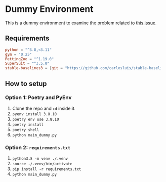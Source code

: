 # Dummy Environment

This is a dummy environment to examine the problem related to [this issue](https://github.com/Farama-Foundation/SuperSuit/issues/169).

## Requirements
```toml
python = "^3.8,<3.11"
gym = "0.25"
PettingZoo = "^1.19.0"
SuperSuit = "^3.5.0"
stable-baselines3 = {git = "https://github.com/carlosluis/stable-baselines3.git", rev = "fix_tests"}
```

## How to setup

### Option 1: Poetry and PyEnv

1. Clone the repo and `cd` inside it.
2. `pyenv install 3.8.10`
3. `poetry env use 3.8.10`
4. `poetry install`
5. `poetry shell`
6. `python main_dummy.py`

### Option 2: `requirements.txt`

1. `python3.8 -m venv ./.venv`
2. `source ./.venv/bin/activate`
3. `pip install -r requirements.txt`
4. `python main_dummy.py`


